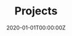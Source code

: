 ---
title: "Projects"  # Add a page title.
summary: "Current projects"  # Add a page description.
date: "2020-01-01T00:00:00Z"  # Add today's date.
type: "widget_page"  # Page type is a Widget Page
---